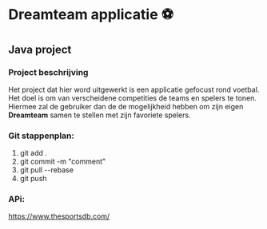 # Dreamteam applicatie :soccer:
## Java project

### Project beschrijving
Het project dat hier word uitgewerkt is een applicatie gefocust rond voetbal.
Het doel is om van verscheidene competities de teams en spelers te tonen. Hiermee zal de gebruiker dan de de mogelijkheid hebben om zijn eigen **Dreamteam** samen te stellen met zijn favoriete spelers.

### Git stappenplan:

 1. git add .
 2. git commit -m "comment"
 3. git pull --rebase
 4. git push

### APi:
https://www.thesportsdb.com/
